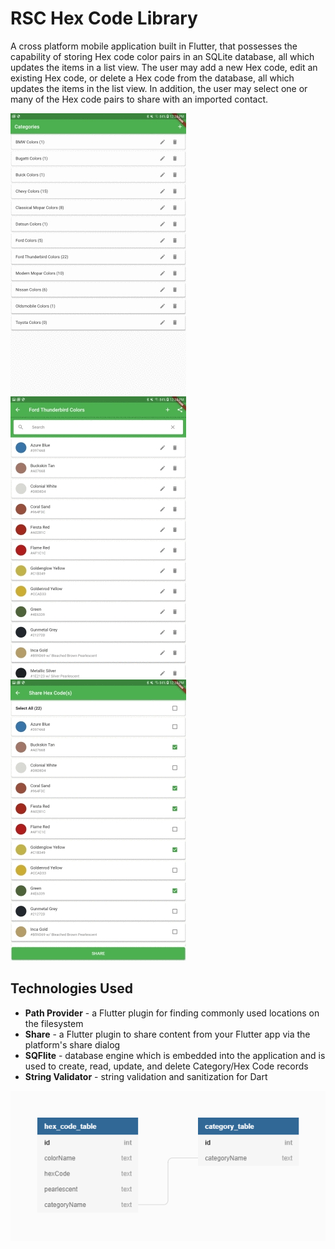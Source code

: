 # RSC Hex Code Library
A cross platform mobile application built in Flutter, that possesses the capability of storing Hex code color pairs in an SQLite database, all which updates the items in a list view. The user may add a new Hex code, edit an existing Hex code, or delete a Hex code from the database, all which updates the items in the list view. In addition, the user may select one or many of the Hex code pairs to share with an imported contact.

![Category Management](images/categories.jpg?raw=true "Creating, Editing, and Deleting Categories")
![Hex Code Management](images/hex_codes.jpg?raw=true "Creating, Editing, and Deleting Hex Codes")
![Hex Code Sharing](images/sharing.jpg?raw=true "Sharing Hex Codes")

## Technologies Used
* **Path Provider** - a Flutter plugin for finding commonly used locations on the filesystem
* **Share** - a Flutter plugin to share content from your Flutter app via the platform's share dialog
* **SQFlite** - database engine which is embedded into the application and is used to create, read, update, and delete Category/Hex Code records
* **String Validator** - string validation and sanitization for Dart

![Database Schema](images/schema.png?raw=true "Database Schema")
